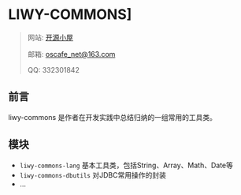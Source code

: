 # LIWY-COMMONS]
>网站: [开源小屋](http://www.oscafe.net)
>
>邮箱: oscafe_net@163.com
>
>QQ: 332301842
## 前言
liwy-commons 是作者在开发实践中总结归纳的一组常用的工具类。
## 模块
* `liwy-commons-lang` 基本工具类，包括String、Array、Math、Date等
* `liwy-commons-dbutils` 对JDBC常用操作的封装
* ...